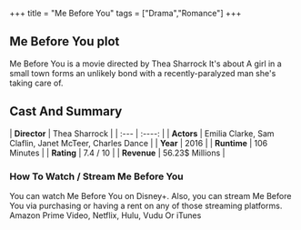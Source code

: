 +++
title = "Me Before You"
tags = ["Drama","Romance"]
+++
## Me Before You plot
Me Before You is a movie directed by Thea Sharrock It's about A girl in a small town forms an unlikely bond with a recently-paralyzed man she's taking care of.
## Cast And Summary
| **Director**      | Thea Sharrock |
    | :---        |    :----:   |
    |  **Actors** | Emilia Clarke, Sam Claflin, Janet McTeer, Charles Dance |
    | **Year**   | 2016    |
    |  **Runtime** | 106 Minutes |
    |  **Rating** | 7.4 / 10 | 
    |  **Revenue** | 56.23$ Millions |
### How To Watch / Stream Me Before You
You can watch Me Before You on Disney+.
Also, you can stream Me Before You via purchasing or having a rent on any of those streaming platforms.
Amazon Prime Video, Netflix, Hulu, Vudu Or iTunes